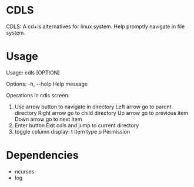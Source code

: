 # CDLS

CDLS: A cd+ls alternatives for linux system. Help promptly navigate in file system.

# Usage

Usage: cdls [OPTION]

Options:
        -h, --help                      Help message

Operations in cdls screen:
1. Use arrow button to navigate in directory
        Left arrow              go to parent directory
        Right arrow             go to child directory
        Up arrow                go to previous item
        Down arrow              go to next item
2. Enter button                 Exit cdls and jump to current directory
3. toggle column display:
        t                       Item type
        p                       Permission


# Dependencies

* ncurses
* log
